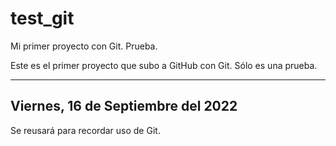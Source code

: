 # test_git
Mi primer proyecto con Git. Prueba.

Este es el primer proyecto que subo a GitHub con Git. Sólo es una prueba.

-----------------------------------
Viernes, 16 de Septiembre del 2022
-----------------------------------

Se reusará para recordar uso de Git.
